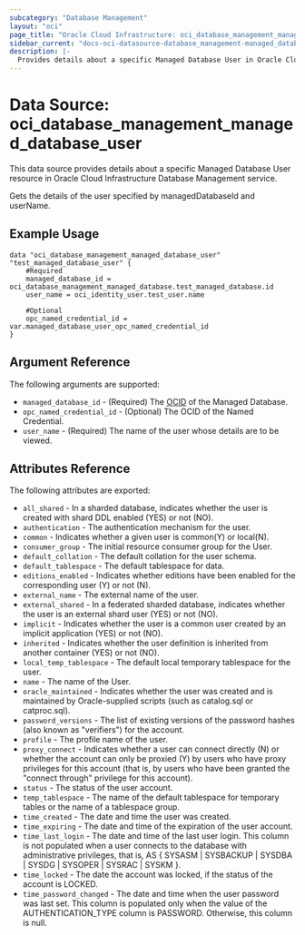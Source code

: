 ```yaml
---
subcategory: "Database Management"
layout: "oci"
page_title: "Oracle Cloud Infrastructure: oci_database_management_managed_database_user"
sidebar_current: "docs-oci-datasource-database_management-managed_database_user"
description: |-
  Provides details about a specific Managed Database User in Oracle Cloud Infrastructure Database Management service
---
```


# Data Source: oci_database_management_managed_database_user
This data source provides details about a specific Managed Database User resource in Oracle Cloud Infrastructure Database Management service.

Gets the details of the user specified by managedDatabaseId and userName.


## Example Usage

```hcl
data "oci_database_management_managed_database_user" "test_managed_database_user" {
	#Required
	managed_database_id = oci_database_management_managed_database.test_managed_database.id
	user_name = oci_identity_user.test_user.name

	#Optional
	opc_named_credential_id = var.managed_database_user_opc_named_credential_id
}
```

## Argument Reference

The following arguments are supported:

* `managed_database_id` - (Required) The [OCID](https://docs.cloud.oracle.com/iaas/Content/General/Concepts/identifiers.htm) of the Managed Database.
* `opc_named_credential_id` - (Optional) The OCID of the Named Credential.
* `user_name` - (Required) The name of the user whose details are to be viewed.


## Attributes Reference

The following attributes are exported:

* `all_shared` - In a sharded database, indicates whether the user is created with shard DDL enabled (YES) or not (NO).
* `authentication` - The authentication mechanism for the user.
* `common` - Indicates whether a given user is common(Y) or local(N).
* `consumer_group` - The initial resource consumer group for the User.
* `default_collation` - The default collation for the user schema.
* `default_tablespace` - The default tablespace for data.
* `editions_enabled` - Indicates whether editions have been enabled for the corresponding user (Y) or not (N).
* `external_name` - The external name of the user.
* `external_shared` - In a federated sharded database, indicates whether the user is an external shard user (YES) or not (NO).
* `implicit` - Indicates whether the user is a common user created by an implicit application (YES) or not (NO).
* `inherited` - Indicates whether the user definition is inherited from another container (YES) or not (NO).
* `local_temp_tablespace` - The default local temporary tablespace for the user.
* `name` - The name of the User.
* `oracle_maintained` - Indicates whether the user was created and is maintained by Oracle-supplied scripts (such as catalog.sql or catproc.sql).
* `password_versions` - The list of existing versions of the password hashes (also known as "verifiers") for the account.
* `profile` - The profile name of the user.
* `proxy_connect` - Indicates whether a user can connect directly (N) or whether the account can only be proxied (Y) by users who have proxy privileges for this account (that is, by users who have been granted the "connect through" privilege for this account). 
* `status` - The status of the user account.
* `temp_tablespace` - The name of the default tablespace for temporary tables or the name of a tablespace group.
* `time_created` - The date and time the user was created.
* `time_expiring` - The date and time of the expiration of the user account.
* `time_last_login` - The date and time of the last user login. This column is not populated when a user connects to the database with administrative privileges, that is, AS { SYSASM | SYSBACKUP | SYSDBA | SYSDG | SYSOPER | SYSRAC | SYSKM }. 
* `time_locked` - The date the account was locked, if the status of the account is LOCKED.
* `time_password_changed` - The date and time when the user password was last set. This column is populated only when the value of the AUTHENTICATION_TYPE column is PASSWORD. Otherwise, this column is null. 

